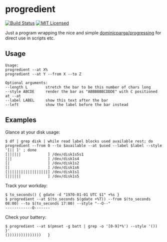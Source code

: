 # progredient

[![Build Status][build-image]][build-link]
[![MIT Licensed][license-image]][license-link]

Just a program wrapping the nice and simple [dominicparga/progressing](https://github.com/dominicparga/progressing) for direct use in scripts etc.

## Usage

```
Usage:
progredient --at X%
progredient --at Y --from X --to Z

Optional arguments:
--length L        stretch the bar to be this number of chars long
--style ABCDE     render the bar as "ABBBBBBCDDDE" with C positioned at --at
--label LABEL     show this text after the bar
--left            show the label before the bar instead
```

## Examples

Glance at your disk usage:
```shell
$ df | grep disk | while read label blocks used available rest; do progredient --from 0 --to $available --at $used --label $label --style '[|| ]' ; done
[||||||            ] /dev/disk1s5s1
[||                ] /dev/disk1s4
[|                 ] /dev/disk1s2
[|                 ] /dev/disk1s6
[||||||||||||||||||] /dev/disk1s1
[||||||            ] /dev/disk1s5
```

Track your workday:
```
$ to_seconds() { gdate -d "1970-01-01 UTC $1" +%s }
$ progredient --at $(to_seconds $(gdate +%T)) --from $(to_seconds 08:00) --to $(to_seconds 17:00) --style "--O--"
------------O-------
```

Check your battery:
```shell
$ progredient --at $(pmset -g batt | grep -o '[0-9]*%') --style '()) }'
()))))))))))))))   }
```

[//]: # (badges)

[build-image]: https://github.com/fabjan/progredient/workflows/Rust/badge.svg
[build-link]: https://github.com/fabjan/progredient/actions?query=workflow%3ARust
[license-image]: https://img.shields.io/badge/license-MIT-blue.svg
[license-link]: https://github.com/interchainio/tendermint-rs/blob/master/LICENSE
